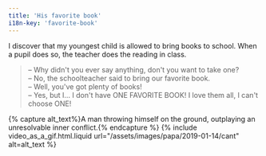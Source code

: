 ```yaml
---
title: 'His favorite book'
i18n-key: 'favorite-book'
---
```


I discover that my youngest child is allowed to bring books to school. When a
pupil does so, the teacher does the reading in class.

<!-- more -->

> – Why didn't you ever say anything, don't you want to take one?  
> – No, the schoolteacher said to bring our favorite book.  
> – Well, you've got plenty of books!  
> – Yes, but I… I don't have ONE FAVORITE BOOK! I love them all, I can't choose
> ONE!

{% capture alt_text%}A man throwing himself on the ground, outplaying an
unresolvable inner conflict.{% endcapture %}
{% include video_as_a_gif.html.liquid
url="/assets/images/papa/2019-01-14/cant"
alt=alt_text
%}
